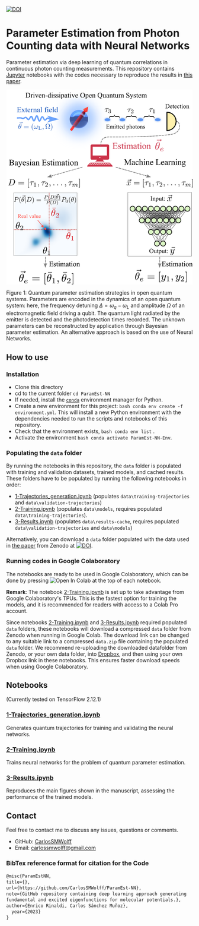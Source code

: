 [![DOI](https://zenodo.org/badge/DOI/10.5281/zenodo.X.svg)](https://www.dropbox.com/scl/fi/mkbs1kvn06mvsd5k5v0z9/data.zip?rlkey=k6otygqljpv9aj3bkjp0pjey3&dl=0)


# Parameter Estimation from Photon Counting data with Neural Networks

Parameter estimation via deep learning of quantum correlations in continuous photon counting measurements.
This repository contains [Jupyter](https://jupyter.org/) notebooks with the codes necessary to reproduce the results in <a href = "https://arxiv.org/abs/" target="_blank"> this paper</a>. 

<p align="center"><img src="src/fig1.png"  align=middle width=600pt />
</p>

Figure 1: Quantum parameter estimation strategies in open quantum systems. Parameters are encoded in the dynamics of an open quantum system: here, the frequency detuning $\Delta = \omega_q-\omega_L$ and amplitude $\Omega$ of an electromagnetic field driving a qubit. The quantum light radiated by the emitter is detected and the photodetection times recorded. The unknown parameters can be reconstructed by application through Bayesian parameter estimation. An alternative approach is based on the use of Neural Networks.


## How to use

### Installation

- Clone this directory
- cd to the current folder `cd ParamEst-NN`
- If needed, install the [`conda`](https://docs.conda.io/projects/conda/en/latest/user-guide/getting-started.html) environment manager for Python.
- Create a new environment for this project: ```bash conda env create -f environment.yml```. This will install a new Python environment with the dependencies needed to run the scripts and notebooks of this repository.
- Check that the environment exists, ```bash conda env list``` .
- Activate the environment  ```bash conda activate ParamEst-NN-Env```.

### Populating the ```data``` folder

By running the notebooks in this repository, the ```data``` folder is populated with training and validation datasets, trained models, and cached results.
These folders have to be populated by running the following notebooks in order:
* [1-Trajectories_generation.ipynb](https://github.com/CarlosSMWolff/ParamEst-NN/blob/main/1-Trajectories_generation.ipynb) (populates `data\training-trajectories` and `data\validation-trajectories`)
* [2-Training.ipynb](https://github.com/CarlosSMWolff/ParamEst-NN/blob/main/2-Training.ipynb) (populates `data\models`, requires populated `data\training-trajectories`).
* [3-Results.ipynb](https://github.com/CarlosSMWolff/ParamEst-NN/blob/main/3-Results.ipynb) (populates `data\results-cache`, requires populated `data\validation-trajectories` and 
`data\models`)


Alternatively, you can download a ```data``` folder populated with the data used in <a href = "https://arxiv.org/abs/" target="_blank"> the paper</a>
from Zenodo at [![DOI](https://zenodo.org/badge/DOI/10.5281/zenodo.X.svg)](https://www.dropbox.com/scl/fi/mkbs1kvn06mvsd5k5v0z9/data.zip?rlkey=k6otygqljpv9aj3bkjp0pjey3&dl=0).

### Running codes in Google Colaboratory

The notebooks are ready to be used in Google Colaboratory, which can be done by pressing ![Open In Colab](https://colab.research.google.com/assets/colab-badge.svg) at the top of each notebook.  

**Remark**: The notebook [2-Training.ipynb](https://github.com/CarlosSMWolff/ParamEst-NN/blob/main/2-Training.ipynb) is set up to take advantage from Google Colaboratory's TPUs. This is the fastest option for training the models, and it is recommended for readers with access to a Colab Pro account.

Since notebooks [2-Training.ipynb](https://github.com/CarlosSMWolff/ParamEst-NN/blob/main/2-Training.ipynb) and [3-Results.ipynb](https://github.com/CarlosSMWolff/ParamEst-NN/blob/main/3-Results.ipynb) required populated `data` folders, these notebooks will download a compressed `data` folder from Zenodo when running in Google Colab. The download link can be changed to any suitable link to a compressed `data.zip` file containing the populated `data` folder. We recommend re-uploading the downloaded datafolder from Zenodo, or your own data folder, into [Dropbox](https://www.dropbox.com), and then using your own Dropbox link in these notebooks. This ensures faster download speeds when using Google Colaboratory.


## Notebooks
(Currently tested on TensorFlow 2.12.1)

### [1-Trajectories_generation.ipynb](https://github.com/CarlosSMWolff/ParamEst-NN/blob/main/1-Trajectories_generation.ipynb)
Generates quantum trajectories for training and validating the neural networks.

### [2-Training.ipynb](https://github.com/CarlosSMWolff/ParamEst-NN/blob/main/2-Training.ipynb)
Trains neural networks for the problem of quantum parameter estimation.

### [3-Results.ipynb](https://github.com/CarlosSMWolff/ParamEst-NN/blob/main/3-Results.ipynb)
Reproduces the main figures shown in the manuscript, assessing the performance of the trained models.

## Contact  

Feel free to contact me to discuss any issues, questions or comments.

* GitHub: [CarlosSMWolff](https://github.com/CarlosSMWolff)
* Email: [carlossmwolff@gmail.com](carlossmwolff@gmail.com)

### BibTex reference format for citation for the Code
```
@misc{ParamEstNN,
title={},
url={https://github.com/CarlosSMWolff/ParamEst-NN},
note={GitHub repository containing deep learning approach generating fundamental and excited eigenfunctions for molecular potentials.},
author={Enrico Rinaldi, Carlos Sánchez Muñoz},
  year={2023}
}

